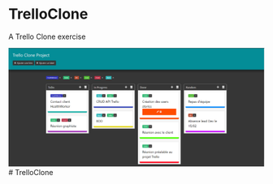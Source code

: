 # TrelloClone

A Trello Clone exercise


![screenshot](./public/assets/img/screenshot.png)
#   T r e l l o C l o n e 
 
 